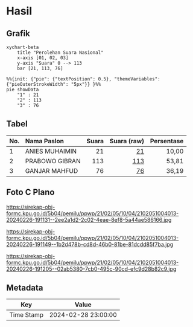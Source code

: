 # Hasil

## Grafik

```mermaid
xychart-beta
    title "Perolehan Suara Nasional"
    x-axis [01, 02, 03]
    y-axis "Suara" 0 --> 113
    bar [21, 113, 76]
```

```mermaid
%%{init: {"pie": {"textPosition": 0.5}, "themeVariables": {"pieOuterStrokeWidth": "5px"}} }%%
pie showData
    "1" : 21
    "2" : 113
    "3" : 76
```

## Tabel

| No. | Nama Paslon    | Suara | Suara (raw) | Persentase |
|:--- |:-------------- | -----:| -----------:| ----------:|
| 1   | ANIES MUHAIMIN | 21    | [21][p-1]   | 10,00      |
| 2   | PRABOWO GIBRAN | 113   | [113][p-2]  | 53,81      |
| 3   | GANJAR MAHFUD  | 76    | [76][p-3]   | 36,19      |


[p-1]: https://github.com/gigit-pemilu/pemilu-2024/blob/main/pilpres/hitung-suara/sub/21-kepulauan-riau/sub/02-karimun/sub/05-tebing/sub/1004-pamak/sub/013-tps/sub/paslon-1.txt
[p-2]: https://github.com/gigit-pemilu/pemilu-2024/blob/main/pilpres/hitung-suara/sub/21-kepulauan-riau/sub/02-karimun/sub/05-tebing/sub/1004-pamak/sub/013-tps/sub/paslon-2.txt
[p-3]: https://github.com/gigit-pemilu/pemilu-2024/blob/main/pilpres/hitung-suara/sub/21-kepulauan-riau/sub/02-karimun/sub/05-tebing/sub/1004-pamak/sub/013-tps/sub/paslon-3.txt

## Foto C Plano

https://sirekap-obj-formc.kpu.go.id/5b04/pemilu/ppwp/21/02/05/10/04/2102051004013-20240226-191131--2ee2a1d2-2c02-4eae-8ef8-5a44ae586166.jpg

https://sirekap-obj-formc.kpu.go.id/5b04/pemilu/ppwp/21/02/05/10/04/2102051004013-20240226-191149--1b2d478b-cd8d-46b0-81be-81dcdd85f7ba.jpg

https://sirekap-obj-formc.kpu.go.id/5b04/pemilu/ppwp/21/02/05/10/04/2102051004013-20240226-191205--02ab5380-7cb0-495c-90cd-efc9d28b82c9.jpg


## Metadata

| Key        | Value               |
| ---------- | ------------------- |
| Time Stamp | 2024-02-28 23:00:00 |




